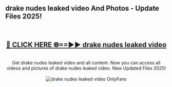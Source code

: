 <h2>drake nudes leaked video And Photos - Update Files 2025!</h2>
<br>
<div align="center">
<h2><a href="https://linkcuts.com/hfmhzwbr" rel="nofollow">🔴 CLICK HERE 🌐==►► drake nudes leaked video</a></h2>
<br>
Get drake nudes leaked video and all content. Now you can access all videos and pictures of drake nudes leaked video. New Updated Files 2025!
<br>
<br>
<a href="https://linkcuts.com/hfmhzwbr" rel="nofollow" data-target="animated-image.originalLink"><img src="https://i.ibb.co.com/WyWwxjT/player-gif2.gif" alt="drake nudes leaked video OnlyFans" style="max-width: 100%; display: inline-block;" data-target="animated-image.originalImage"></a>
</div>
<br>